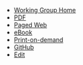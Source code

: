 * [Working Group Home](https://libereurope.eu/working-group/liber-citizen-science-working-group/)
* [PDF](https://cs4rl.github.io/viewer/9788794233590-cs4rl-skilling-v1-screen.pdf)  
* [Paged Web](https://vivliostyle.vercel.app/#src=https://raw.githubusercontent.com/cs4rl/skills/main/uhtml/index.html&bookMode=true)
* [eBook](https://cs4rl.github.io/viewer/citizen-science-skilling-for-library-staff-researchers-and-the-public.epub)
* [Print-on-demand](files/formats.md)
* [GitHub](https://github.com/cs4rl/skills)
* [Edit](https://write.handbuch.io/)

<!--

* Language

  * [English](/)
  * [Portuguese](report/translation.md)
  * [Spanish](report/translation.md)
  * [Italian](report/translation.md)

 -->
